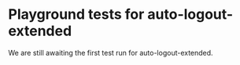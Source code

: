 # Playground tests for auto-logout-extended
We are still awaiting the first test run for auto-logout-extended.
